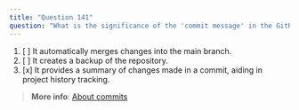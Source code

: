 ```yaml
---
title: "Question 141"
question: "What is the significance of the 'commit message' in the GitHub flow process?"
---
```



1. [ ] It automatically merges changes into the main branch.
1. [ ] It creates a backup of the repository.
1. [x] It provides a summary of changes made in a commit, aiding in project history tracking. 


> **More info**: [About commits](https://docs.github.com/en/pull-requests/committing-changes-to-your-project/creating-and-editing-commits/about-commits)
